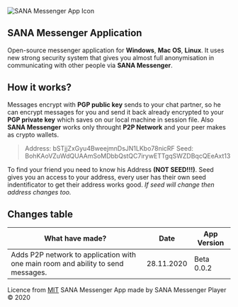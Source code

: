 ![SANA Messenger App Icon](https://i.imgur.com/zK2xN8F.png)
## SANA Messenger Application
Open-source messenger application for **Windows**, **Mac OS**, **Linux**. It uses new strong security system that gives you almost full anonymisation in communicating with other people via **SANA Messenger**. 
## How it works?
Messages encrypt with **PGP public key** sends to your chat partner, so he can encrypt messages for you and send it  back already encrypted to your **PGP private key** which saves on our local machine in session file. 
Also **SANA Messenger** works only throught **P2P Network** and your peer makes as crypto wallets.
> Address: bSTjjZxGyu4BweejmnDsJN1LKbo78nicRF
> Seed: BohKAoVZuWdQUAAmSoMDbbQstQC7irywETTgqSWZDBqcQEeAxt13

To find your friend you need to know his Address **(NOT SEED!!!)**. Seed gives you an access to your address, every user has their own seed indentificator to get their address works good.
*If seed will change then address changes too.*
## Changes table
|What have made?|Date|App Version|
|--|--|--|
|Adds P2P network to application with one main room and ability to send messages.|28.11.2020|Beta 0.0.2|

Licence from [MIT](blob/main/LICENSE)
SANA Messenger App made by SANA Messenger Player &copy; 2020